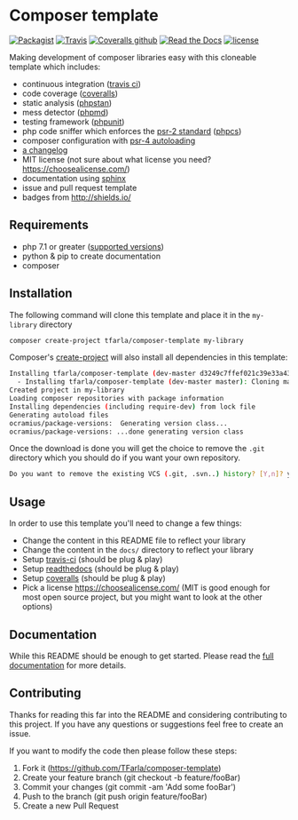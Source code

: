 # Composer template

[![Packagist](https://img.shields.io/packagist/dt/TFarla/composer-template.svg?style=flat-square)](https://packagist.org/packages/tfarla/composer-template)
[![Travis](https://img.shields.io/travis/TFarla/composer-template.svg?style=flat-square)](https://travis-ci.org/TFarla/composer-template)
[![Coveralls github](https://img.shields.io/coveralls/github/TFarla/composer-template.svg?style=flat-square)](https://coveralls.io/github/TFarla/composer-template)
[![Read the Docs](https://img.shields.io/readthedocs/composer-template.svg?style=flat-square)](http://composer-template.readthedocs.io/en/latest/index.html)
[![license](https://img.shields.io/github/license/mashape/apistatus.svg?style=flat-square)](https://opensource.org/licenses/MIT)

Making development of composer libraries easy with this cloneable template which includes:

- continuous integration ([travis ci](https://travis-ci.org/))
- code coverage ([coveralls](https://coveralls.io/))
- static analysis ([phpstan](https://github.com/phpstan/phpstan))
- mess detector ([phpmd](https://phpmd.org/))
- testing framework ([phpunit](https://phpunit.de/))
- php code sniffer which enforces the [psr-2 standard](https://www.php-fig.org/psr/psr-2/) ([phpcs](https://github.com/squizlabs/PHP_CodeSniffer))
- composer configuration with [psr-4 autoloading](https://www.php-fig.org/psr/psr-4/)
- [a changelog](https://keepachangelog.com/en/1.0.0/)
- MIT license (not sure about what license you need? https://choosealicense.com/)
- documentation using [sphinx](http://www.sphinx-doc.org/en/master/)
- issue and pull request template
- badges from http://shields.io/

## Requirements
- php 7.1 or greater ([supported versions](http://php.net/supported-versions.php))
- python & pip to create documentation
- composer

## Installation

The following command will clone this template and place it in the `my-library` directory

```bash
composer create-project tfarla/composer-template my-library
```

Composer's [create-project](https://getcomposer.org/doc/03-cli.md#create-project) will also install all dependencies in this template:
```bash
Installing tfarla/composer-template (dev-master d3249c7ffef021c39e33a4323be4d70899d4d28b)
  - Installing tfarla/composer-template (dev-master master): Cloning master from cache
Created project in my-library
Loading composer repositories with package information
Installing dependencies (including require-dev) from lock file
Generating autoload files
ocramius/package-versions:  Generating version class...
ocramius/package-versions: ...done generating version class
```

Once the download is done you will get the choice to remove the `.git` directory which you should do if you want your own repository.

```bash
Do you want to remove the existing VCS (.git, .svn..) history? [Y,n]? y
```

## Usage
In order to use this template you'll need to change a few things:

- Change the content in this README file to reflect your library 
- Change the content in the `docs/` directory to reflect your library
- Setup [travis-ci](https://travis-ci.org/) (should be plug & play)
- Setup [readthedocs](https://readthedocs.org/) (should be plug & play)
- Setup [coveralls](https://coveralls.io/) (should be plug & play) 
- Pick a license https://choosealicense.com/ (MIT is good enough for most open source project, but you might want to look at the other options)

## Documentation
While this README should be enough to get started. Please read the [full documentation](http://composer-template.readthedocs.io/en/latest/index.html) for more details. 

## Contributing
Thanks for reading this far into the README and considering contributing to this project.
If you have any questions or suggestions feel free to create an issue.

If you want to modify the code then please follow these steps:

1. Fork it (https://github.com/TFarla/composer-template)
2. Create your feature branch (git checkout -b feature/fooBar)
3. Commit your changes (git commit -am 'Add some fooBar')
4. Push to the branch (git push origin feature/fooBar)
5. Create a new Pull Request